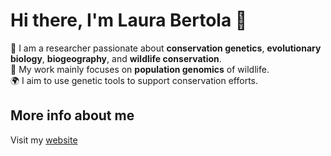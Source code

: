 # Hi there, I'm Laura Bertola 👋

🔬 I am a researcher passionate about **conservation genetics**, **evolutionary biology**, **biogeography**, and **wildlife conservation**.  
🧬 My work mainly focuses on **population genomics** of wildlife.  
🌍 I aim to use genetic tools to support conservation efforts.

## More info about me
Visit my [website](https://laurabertola1.wixsite.com/mysite)
